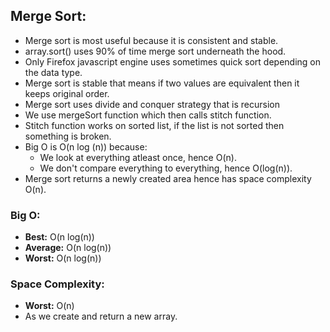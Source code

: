 ## Merge Sort:

* Merge sort is most useful because it is consistent and stable.
* array.sort() uses 90% of time merge sort underneath the hood.
* Only Firefox javascript engine uses sometimes quick sort depending on the data type.
* Merge sort is stable that means if two values are equivalent then it keeps original order.
* Merge sort uses divide and conquer strategy that is recursion
* We use mergeSort function which then calls stitch function.
* Stitch function works on sorted list, if the list is not sorted then something is broken.
* Big O is O(n log (n)) because:
  - We look at everything atleast once, hence O(n).
  - We don't compare everything to everything, hence O(log(n)).
* Merge sort returns a newly created area hence has space complexity O(n).

### Big O:

* **Best:** O(n log(n))
* **Average:** O(n log(n))
* **Worst:** O(n log(n))

### Space Complexity:

* **Worst:** O(n)
* As we create and return a new array.
